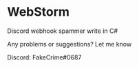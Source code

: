 # WebStorm
Discord webhook spammer write in C#

Any problems or suggestions? Let me know

Discord: FakeCrime#0687
